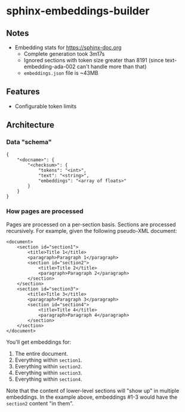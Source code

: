 # sphinx-embeddings-builder

## Notes

* Embedding stats for https://sphinx-doc.org
  * Complete generation took 3m17s
  * Ignored sections with token size greater than 8191 (since text-embedding-ada-002 can't handle more than that)
  * `embeddings.json` file is ~43MB

## Features

* Configurable token limits

## Architecture

### Data "schema"

```
{
    "<docname>": {
        "<checksum>": {
            "tokens": "<int>",
            "text": "<string>",
            "embeddings": "<array of floats>"
        }
    }
}
```

### How pages are processed

Pages are processed on a per-section basis. Sections are processed recursively.
For example, given the following pseudo-XML document:

```
<document>
    <section id="section1">
        <title>Title 1</title>
        <paragraph>Paragraph 1</paragraph>
        <section id="section2">
            <title>Title 2</title>
            <paragraph>Paragraph 2</paragraph>
        </section>
    </section>
    <section id="section3">
        <title>Title 3</title>
        <paragraph>Paragraph 3</paragraph>
        <section id="section4">
            <title>Title 4</title>
            <paragraph>Paragraph 4</paragraph>
        </section>
    </section>
</document>
```

You'll get embeddings for:

1. The entire document.
2. Everything within `section1`.
3. Everything within `section2`.
4. Everything within `section3`.
5. Everything within `section4`.

Note that the content of lower-level sections will "show up" in
multiple embeddings. In the example above, embeddings #1-3 would
have the `section2` content "in them".
